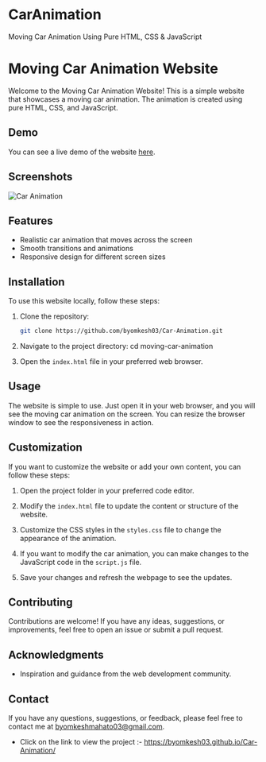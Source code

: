 # CarAnimation
Moving Car Animation Using Pure HTML, CSS &amp; JavaScript



# Moving Car Animation Website

Welcome to the Moving Car Animation Website! This is a simple website that showcases a moving car animation. The animation is created using pure HTML, CSS, and JavaScript.

## Demo

You can see a live demo of the website [here](https://byomkesh03.github.io/Car-Animation/).

## Screenshots

![Car Animation](screenshots/screenshot.png)

## Features

- Realistic car animation that moves across the screen
- Smooth transitions and animations
- Responsive design for different screen sizes

## Installation

To use this website locally, follow these steps:

1. Clone the repository:

   ```bash
   git clone https://github.com/byomkesh03/Car-Animation.git
   
2. Navigate to the project directory: cd moving-car-animation

3. Open the  `index.html` file in your preferred web browser.

## Usage
The website is simple to use. Just open it in your web browser, and you will see the moving car animation on the screen. You can resize the browser window to see the responsiveness in action.

## Customization
If you want to customize the website or add your own content, you can follow these steps:

1. Open the project folder in your preferred code editor.

2. Modify the `index.html` file to update the content or structure of the website.

3. Customize the CSS styles in the `styles.css` file to change the appearance of the animation.

4. If you want to modify the car animation, you can make changes to the JavaScript code in the `script.js` file.

5. Save your changes and refresh the webpage to see the updates.


## Contributing
Contributions are welcome! If you have any ideas, suggestions, or improvements, feel free to open an issue or submit a pull request.

## Acknowledgments
* Inspiration and guidance from the web development community.

## Contact
If you have any questions, suggestions, or feedback, please feel free to contact me at byomkeshmahato03@gmail.com.















* Click on the link to view the project :- https://byomkesh03.github.io/Car-Animation/
